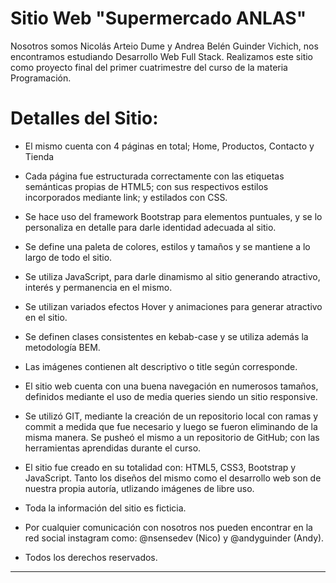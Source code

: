 # Sitio Web "Supermercado ANLAS"

Nosotros somos Nicolás Arteio Dume y Andrea Belén Guinder Vichich, nos encontramos estudiando Desarrollo Web Full Stack. Realizamos este sitio como proyecto final del primer cuatrimestre del curso de la materia Programación.

# Detalles del Sitio:

* El mismo cuenta con 4 páginas en total; Home, Productos, Contacto y Tienda

* Cada página fue estructurada correctamente con las etiquetas semánticas propias de HTML5; con sus respectivos estilos incorporados mediante link; y estilados con CSS. 

* Se hace uso del framework Bootstrap para elementos puntuales, y se lo personaliza en detalle para darle identidad adecuada al sitio.

* Se define una paleta de colores, estilos y tamaños y se mantiene a lo largo de todo el sitio.

* Se utiliza JavaScript, para darle dinamismo al sitio generando atractivo, interés y permanencia en el mismo.

* Se utilizan variados efectos Hover y animaciones para generar atractivo en el sitio.

* Se definen clases consistentes en kebab-case y se utiliza además la metodología BEM.

* Las imágenes contienen alt descriptivo o title según corresponde.

* El sitio web cuenta con una buena navegación en numerosos tamaños, definidos mediante el uso de media queries siendo un sitio responsive.


* Se utilizó GIT, mediante la creación de un repositorio local con ramas y commit a medida que fue necesario y luego se fueron eliminando de la misma manera. Se pusheó el mismo a un repositorio de GitHub; con las herramientas aprendidas durante el curso.

* El sitio fue creado en su totalidad con: HTML5, CSS3, Bootstrap y JavaScript. Tanto los diseños del mismo como el desarrollo web son de nuestra propia autoría, utlizando imágenes de libre uso.

* Toda la información del sitio es ficticia.

* Por cualquier comunicación con nosotros nos pueden encontrar en la red social instagram como:
@nsensedev (Nico) y  @andyguinder (Andy).

* Todos los derechos reservados.

_________________________________________________________________________
